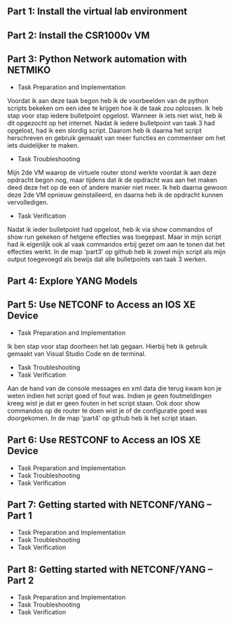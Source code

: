## Part 1: Install the virtual lab environment
## Part 2: Install the CSR1000v VM
## Part 3: Python Network automation with NETMIKO
* Task Preparation and Implementation

Voordat ik aan deze taak begon heb ik de voorbeelden van de python scripts bekeken om een idee te krijgen hoe ik de taak zou oplossen. Ik heb stap voor stap iedere bulletpoint opgelost. Wanneer ik iets niet wist, heb ik dit opgezocht op het internet. Nadat ik iedere bulletpoint van taak 3 had opgelost, had ik een slordig script. Daarom heb ik daarna het script herschreven en gebruik gemaakt van meer functies en commenteer om het iets duidelijker te maken.
* Task Troubleshooting

Mijn 2de VM waarop de virtuele router stond werkte voordat ik aan deze opdracht begon nog, maar tijdens dat ik de opdracht was aan het maken deed deze het op de een of andere manier niet meer. Ik heb daarna gewoon deze 2de VM opnieuw geinstalleerd, en daarna heb ik de opdracht kunnen vervolledigen.
* Task Verification

Nadat ik ieder bulletpoint had opgelost, heb ik via show commandos of show run gekeken of hetgene effecties was toegepast. Maar in mijn script had ik eigenlijk ook al vaak commandos erbij gezet om aan te tonen dat het effecties werkt. In de map 'part3' op github heb ik zowel mijn script als mijn output toegevoegd als bewijs dat alle bulletpoints van taak 3 werken.
## Part 4: Explore YANG Models
## Part 5: Use NETCONF to Access an IOS XE Device
* Task Preparation and Implementation

Ik ben stap voor stap doorheen het lab gegaan. Hierbij heb ik gebruik gemaakt van Visual Studio Code en de terminal.
* Task Troubleshooting
* Task Verification

Aan de hand van de console messages en xml data die terug kwam kon je weten indien het script goed of fout was. Indien je geen foutmeldingen kreeg wist je dat er geen fouten in het script staan. Ook door show commandos op de router te doen wist je of de configuratie goed was doorgekomen. In de map 'part4' op github heb ik het script staan.
## Part 6: Use RESTCONF to Access an IOS XE Device
* Task Preparation and Implementation
* Task Troubleshooting
* Task Verification
## Part 7: Getting started with NETCONF/YANG – Part 1
* Task Preparation and Implementation
* Task Troubleshooting
* Task Verification
## Part 8: Getting started with NETCONF/YANG – Part 2
* Task Preparation and Implementation
* Task Troubleshooting
* Task Verification
